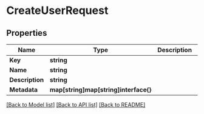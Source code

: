 # CreateUserRequest

## Properties

Name | Type | Description | Notes
------------ | ------------- | ------------- | -------------
**Key** | **string** |  | [optional] 
**Name** | **string** |  | [optional] 
**Description** | **string** |  | [optional] 
**Metadata** | **map[string]map[string]interface{}** |  | [optional] 

[[Back to Model list]](../README.md#documentation-for-models) [[Back to API list]](../README.md#documentation-for-api-endpoints) [[Back to README]](../README.md)


